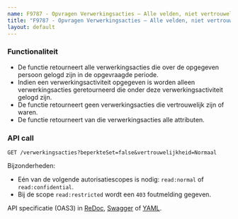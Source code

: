 ```yaml
---
name: F9787 - Opvragen Verwerkingsacties – Alle velden, niet vertrouwelijk
title: "F9787 - Opvragen Verwerkingsacties – Alle velden, niet vertrouwelijk"
layout: default
---
```


### Functionaliteit

* De functie retourneert alle verwerkingsacties die over de opgegeven persoon gelogd zijn in de opgevraagde periode.
* Indien een verwerkingsactiviteit opgegeven is worden alleen verwerkingsacties geretourneerd die onder deze verwerkingsactiviteit gelogd zijn.
* De functie retourneert geen verwerkingsacties die vertrouwelijk zijn of waren.
* De functie retourneert van die verwerkingsacties alle attributen. 


### API call

`GET /verwerkingsacties?beperkteSet=false&vertrouwelijkheid=Normaal`

Bijzonderheden:
* Eén van de volgende autorisatiescopes is nodig: `read:normal` of `read:confidential`.
* Bij de scope `read:restricted` wordt een `403` foutmelding gegeven.

API specificatie (OAS3) in
  [ReDoc](http://redocly.github.io/redoc/?url=https://raw.githubusercontent.com/VNG-Realisatie/gemma-verwerkingenlogging/master/docs/_content/api/oas-specification/logging-verwerkingen-api/openapi.yaml#operation/verwerkingsactie_list),
  [Swagger](https://petstore.swagger.io/?url=https://raw.githubusercontent.com/VNG-Realisatie/gemma-verwerkingenlogging/master/docs/_content/api/oas-specification/logging-verwerkingen-api/openapi.yaml#/REST%20calls/verwerkingsactie_list) of
  [YAML](https://raw.githubusercontent.com/VNG-Realisatie/gemma-verwerkingenlogging/master/docs/_content/api/oas-specification/logging-verwerkingen-api/openapi.yaml).

